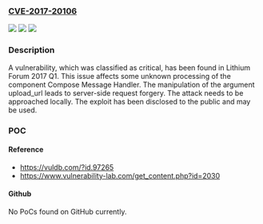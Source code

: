 ### [CVE-2017-20106](https://cve.mitre.org/cgi-bin/cvename.cgi?name=CVE-2017-20106)
![](https://img.shields.io/static/v1?label=Product&message=Forum&color=blue)
![](https://img.shields.io/static/v1?label=Version&message=n%2Fa&color=blue)
![](https://img.shields.io/static/v1?label=Vulnerability&message=CWE-918%20Server-Side%20Request%20Forgery&color=brighgreen)

### Description

A vulnerability, which was classified as critical, has been found in Lithium Forum 2017 Q1. This issue affects some unknown processing of the component Compose Message Handler. The manipulation of the argument upload_url leads to server-side request forgery. The attack needs to be approached locally. The exploit has been disclosed to the public and may be used.

### POC

#### Reference
- https://vuldb.com/?id.97265
- https://www.vulnerability-lab.com/get_content.php?id=2030

#### Github
No PoCs found on GitHub currently.

